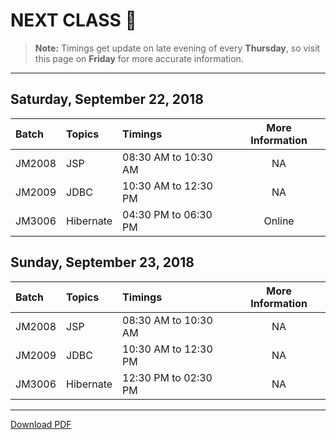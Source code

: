 # NEXT CLASS :date:
> **Note:** Timings get update on late evening of every **Thursday**, so visit this page on **Friday** for more accurate information.
---
## Saturday, September 22, 2018
| Batch     | Topics            | Timings                 | More Information|
|:----------|:------------------|:------------------------|:---------------:|
| JM2008    | JSP               | 08:30 AM to 10:30 AM    | NA              |
| JM2009    | JDBC              | 10:30 AM to 12:30 PM    | NA              |
| JM3006    | Hibernate         | 04:30 PM to 06:30 PM    | Online          |

## Sunday, September 23, 2018
| Batch     | Topics            | Timings                 | More Information|
|:----------|:------------------|:------------------------|:---------------:|
| JM2008    | JSP               | 08:30 AM to 10:30 AM    | NA              |
| JM2009    | JDBC              | 10:30 AM to 12:30 PM    | NA              |
| JM3006    | Hibernate         | 12:30 PM to 02:30 PM    | NA              |

---
[Download PDF](https://gitprint.com/WellnWill/quicklinks/blob/master/announcements/next-class.md)
